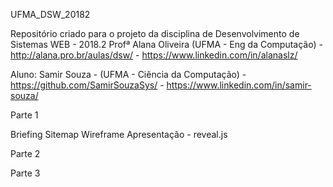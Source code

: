 UFMA_DSW_20182

Repositório criado para o projeto da disciplina de Desenvolvimento de Sistemas WEB - 2018.2
Profª Alana Oliveira (UFMA - Eng da Computação) - http://alana.pro.br/aulas/dsw/ - https://www.linkedin.com/in/alanaslz/

Aluno: Samir Souza - (UFMA - Ciência da Computação) - https://github.com/SamirSouzaSys/ - https://www.linkedin.com/in/samir-souza/

Parte 1

Briefing
Sitemap
Wireframe
Apresentação - reveal.js

Parte 2

Parte 3
